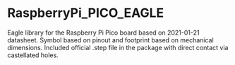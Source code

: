 # RaspberryPi_PICO_EAGLE

Eagle library for the Raspberry Pi Pico board based on 2021-01-21 datasheet.
Symbol based on pinout and footprint based on mechanical dimensions. Included official .step file in the package with direct contact via castellated holes.

